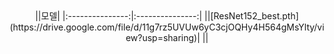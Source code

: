 <div align="center">
  <!--Python-->
  ||모델|
  |:---------------:|:---------------:|
  ||[ResNet152_best.pth](https://drive.google.com/file/d/11g7rz5UVUw6yC3cjOQHy4H564gMsYlty/view?usp=sharing)|
  ||
</div>
